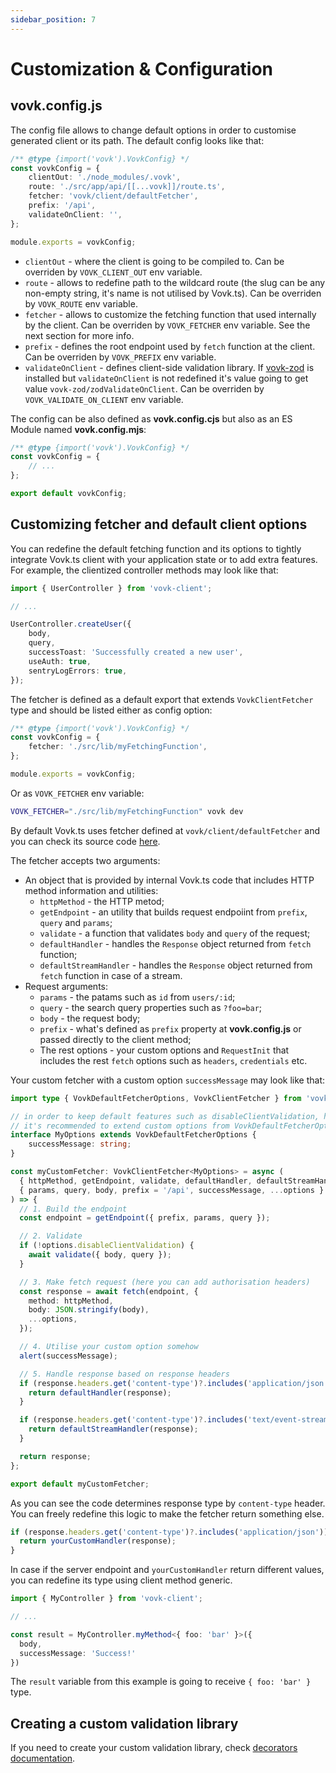```yaml
---
sidebar_position: 7
---
```


# Customization & Configuration

## vovk.config.js

The config file allows to change default options in order to customise generated client or its path. The default config looks like that: 

```ts
/** @type {import('vovk').VovkConfig} */
const vovkConfig = {
    clientOut: './node_modules/.vovk',
    route: './src/app/api/[[...vovk]]/route.ts',
    fetcher: 'vovk/client/defaultFetcher',
    prefix: '/api',
    validateOnClient: '',
};

module.exports = vovkConfig;
```

- `clientOut` - where the client is going to be compiled to. Can be overriden by `VOVK_CLIENT_OUT` env variable.
- `route` - allows to redefine path to the wildcard route (the slug can be any non-empty string, it's name is not utilised by Vovk.ts). Can be overriden by `VOVK_ROUTE` env variable.
- `fetcher` - allows to customize the fetching function that used internally by the client. Can be overriden by `VOVK_FETCHER` env variable. See the next section for more info. 
- `prefix` - defines the root endpoint used by `fetch` function at the client. Can be overriden by `VOVK_PREFIX` env variable.
- `validateOnClient` - defines client-side validation library. If [vovk-zod](https://github.com/finom/vovk-zod) is installed but `validateOnClient` is not redefined it's value going to get value `vovk-zod/zodValidateOnClient`. Can be overriden by `VOVK_VALIDATE_ON_CLIENT` env variable.

The config can be also defined as **vovk.config.cjs** but also as an ES Module named **vovk.config.mjs**:

```ts
/** @type {import('vovk').VovkConfig} */
const vovkConfig = {
    // ...
};

export default vovkConfig;
```

## Customizing fetcher and default client options

You can redefine the default fetching function and its options to tightly integrate Vovk.ts client with your application state or to add extra features. For example, the clientized controller methods may look like that:

```ts
import { UserController } from 'vovk-client';

// ...

UserController.createUser({ 
    body,
    query,
    successToast: 'Successfully created a new user',
    useAuth: true,
    sentryLogErrors: true,
});
```

The fetcher is defined as a default export that extends `VovkClientFetcher` type and should be listed either as config option:

```ts
/** @type {import('vovk').VovkConfig} */
const vovkConfig = {
    fetcher: './src/lib/myFetchingFunction',
};

module.exports = vovkConfig;
```

Or as `VOVK_FETCHER` env variable:

```sh
VOVK_FETCHER="./src/lib/myFetchingFunction" vovk dev
```

By default Vovk.ts uses fetcher defined at `vovk/client/defaultFetcher` and you can check its source code [here](https://github.com/finom/vovk/blob/main/src/client/defaultFetcher.ts). 

The fetcher accepts two arguments: 
- An object that is provided by internal Vovk.ts code that includes HTTP method information and utilities:
    - `httpMethod` - the HTTP metod;
    - `getEndpoint` - an utility that builds request endpoiint from `prefix`, `query` and `params`;
    - `validate` - a function that validates `body` and `query` of the request;
    - `defaultHandler` - handles the `Response` object returned from `fetch` function;
    - `defaultStreamHandler` - handles the `Response` object returned from `fetch` function in case of a stream.
- Request arguments:
    - `params` - the patams such as `id` from `users/:id`;
    - `query` - the search query properties such as `?foo=bar`;
    - `body` - the request body;
    - `prefix` - what's defined as `prefix` property at **vovk.config.js** or passed directly to the client method;
    - The rest options - your custom options and `RequestInit` that includes the rest `fetch` options such as `headers`, `credentials` etc.

Your custom fetcher with a custom option `successMessage` may look like that:

```ts
import type { VovkDefaultFetcherOptions, VovkClientFetcher } from 'vovk';

// in order to keep default features such as disableClientValidation, headers etc,
// it's recommended to extend custom options from VovkDefaultFetcherOptions
interface MyOptions extends VovkDefaultFetcherOptions {
    successMessage: string;
}

const myCustomFetcher: VovkClientFetcher<MyOptions> = async (
  { httpMethod, getEndpoint, validate, defaultHandler, defaultStreamHandler },
  { params, query, body, prefix = '/api', successMessage, ...options }
) => {
  // 1. Build the endpoint
  const endpoint = getEndpoint({ prefix, params, query });

  // 2. Validate
  if (!options.disableClientValidation) {
    await validate({ body, query });
  }

  // 3. Make fetch request (here you can add authorisation headers)
  const response = await fetch(endpoint, {
    method: httpMethod,
    body: JSON.stringify(body),
    ...options,
  });

  // 4. Utilise your custom option somehow
  alert(successMessage);

  // 5. Handle response based on response headers
  if (response.headers.get('content-type')?.includes('application/json')) {
    return defaultHandler(response);
  }

  if (response.headers.get('content-type')?.includes('text/event-stream')) {
    return defaultStreamHandler(response);
  }

  return response;
};

export default myCustomFetcher;
```

As you can see the code determines response type by `content-type` header. You can freely redefine this logic to make the fetcher return something else.

```ts
if (response.headers.get('content-type')?.includes('application/json')) {
  return yourCustomHandler(response);
}
```

In case if the server endpoint and `yourCustomHandler` return different values, you can redefine its type using client method generic.

```ts
import { MyController } from 'vovk-client';

// ...

const result = MyController.myMethod<{ foo: 'bar' }>({
  body,
  successMessage: 'Success!'
})
```

The `result` variable from this example is going to receive `{ foo: 'bar' }` type.


## Creating a custom validation library

If you need to create your custom validation library, check [decorators documentation](./decorators).